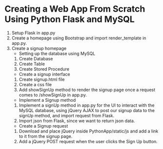 # Creating a Web App From Scratch Using Python Flask and MySQL
1. Setup Flask in app.py
2. Create a homepage using Bootstrap and import render_template in app.py.
3. Create a signup homepage
   - Setting up the database using MySQL
    1. Create Database
    2. Create Table
    3. Create Stored Procedure
   - Create a signup interface
    1. Create signup.html file
    2. Create a css file
    3. Add showSignUp method to render the signup page once a request comes to
       /showSignUp in app.py.
   - Implement a Signup method
    1. Implement a signUp method in app.py for the UI to interact with the MySQL
       database, using jQuery AJAX to post our signup data to the signUp method,
       and import request from Flask.
    2. Import json from Flask, since we want to return json data.
   - Create a Signup request
    1. Download and place jQuery inside PythonApp/static/js and add a link to it
       from the signup page.
    2. Add a jQuery POST request when the user clicks the Sign Up button.
